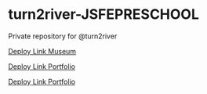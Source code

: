 # turn2river-JSFEPRESCHOOL
Private repository for @turn2river

[Deploy Link Museum](https://rolling-scopes-school.github.io/turn2river-JSFEPRESCHOOL/museum/)

[Deploy Link Portfolio](https://rolling-scopes-school.github.io/turn2river-JSFEPRESCHOOL/portfolio/)

[Deploy Link Portfolio](https://rolling-scopes-school.github.io/turn2river-JSFEPRESCHOOL/js-movie-app/)

